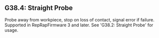 ## G38.4: Straight Probe

Probe away from workpiece, stop on loss of contact, signal error if failure. Supported in RepRapFirmware 3 and later. See 'G38.2: Straight Probe' for usage.

